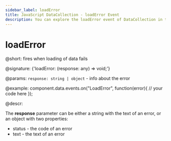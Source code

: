 ```yaml
---
sidebar_label: loadError
title: JavaScript DataCollection - loadError Event 
description: You can explore the loadError event of DataCollection in the documentation of the DHTMLX JavaScript UI library. Browse developer guides and API reference, try out code examples and live demos, and download a free 30-day evaluation version of DHTMLX Suite 7.
---
```


# loadError

@short: fires when loading of data fails

@signature: {'loadError: (response: any) => void;'}

@params:
`response: string | object` - info about the error

@example:
component.data.events.on("LoadError", function(error){
	// your code here
});

@descr:

The **response** parameter can be either a string with the text of an error, or an object with two properties:

- status - the code of an error
- text - the text of an error
